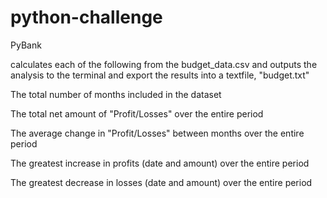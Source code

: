 # python-challenge

PyBank

calculates each of the following from the budget_data.csv and outputs the analysis to the terminal 
and export the results into a textfile, "budget.txt"

The total number of months included in the dataset

The total net amount of "Profit/Losses" over the entire period

The average change in "Profit/Losses" between months over the entire period

The greatest increase in profits (date and amount) over the entire period

The greatest decrease in losses (date and amount) over the entire period

